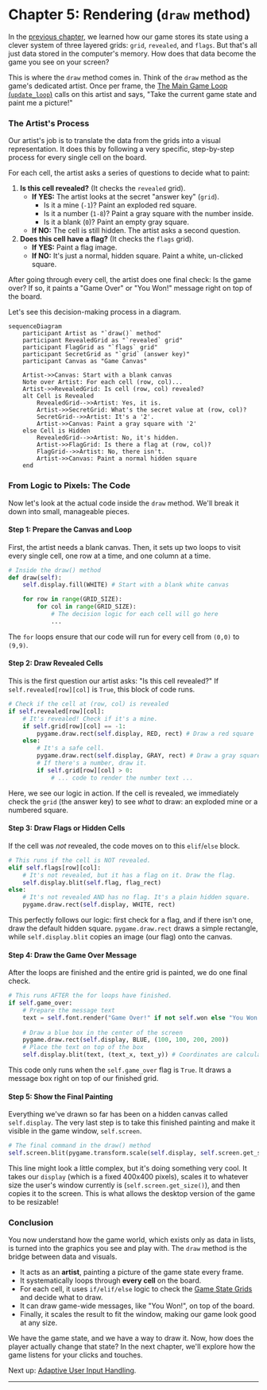 # Chapter 5: Rendering (`draw` method)

In the [previous chapter](04_game_state_grids_.md), we learned how our game stores its state using a clever system of three layered grids: `grid`, `revealed`, and `flags`. But that's all just data stored in the computer's memory. How does that data become the game you see on your screen?

This is where the `draw` method comes in. Think of the `draw` method as the game's dedicated artist. Once per frame, the [The Main Game Loop (`update_loop`)](02_the_main_game_loop___update_loop___.md) calls on this artist and says, "Take the current game state and paint me a picture!"

### The Artist's Process

Our artist's job is to translate the data from the grids into a visual representation. It does this by following a very specific, step-by-step process for every single cell on the board.

For each cell, the artist asks a series of questions to decide what to paint:

1.  **Is this cell revealed?** (It checks the `revealed` grid).
    *   **If YES:** The artist looks at the secret "answer key" (`grid`).
        *   Is it a mine (`-1`)? Paint an exploded red square.
        *   Is it a number (`1-8`)? Paint a gray square with the number inside.
        *   Is it a blank (`0`)? Paint an empty gray square.
    *   **If NO:** The cell is still hidden. The artist asks a second question.
2.  **Does this cell have a flag?** (It checks the `flags` grid).
    *   **If YES:** Paint a flag image.
    *   **If NO:** It's just a normal, hidden square. Paint a white, un-clicked square.

After going through every cell, the artist does one final check: Is the game over? If so, it paints a "Game Over" or "You Won!" message right on top of the board.

Let's see this decision-making process in a diagram.

```mermaid
sequenceDiagram
    participant Artist as "`draw()` method"
    participant RevealedGrid as "`revealed` grid"
    participant FlagGrid as "`flags` grid"
    participant SecretGrid as "`grid` (answer key)"
    participant Canvas as "Game Canvas"

    Artist->>Canvas: Start with a blank canvas
    Note over Artist: For each cell (row, col)...
    Artist->>RevealedGrid: Is cell (row, col) revealed?
    alt Cell is Revealed
        RevealedGrid-->>Artist: Yes, it is.
        Artist->>SecretGrid: What's the secret value at (row, col)?
        SecretGrid-->>Artist: It's a '2'.
        Artist->>Canvas: Paint a gray square with '2'
    else Cell is Hidden
        RevealedGrid-->>Artist: No, it's hidden.
        Artist->>FlagGrid: Is there a flag at (row, col)?
        FlagGrid-->>Artist: No, there isn't.
        Artist->>Canvas: Paint a normal hidden square
    end
```

### From Logic to Pixels: The Code

Now let's look at the actual code inside the `draw` method. We'll break it down into small, manageable pieces.

#### Step 1: Prepare the Canvas and Loop

First, the artist needs a blank canvas. Then, it sets up two loops to visit every single cell, one row at a time, and one column at a time.

```python
# Inside the draw() method
def draw(self):
    self.display.fill(WHITE) # Start with a blank white canvas

    for row in range(GRID_SIZE):
        for col in range(GRID_SIZE):
            # The decision logic for each cell will go here
            ...
```
The `for` loops ensure that our code will run for every cell from `(0,0)` to `(9,9)`.

#### Step 2: Draw Revealed Cells

This is the first question our artist asks: "Is this cell revealed?" If `self.revealed[row][col]` is `True`, this block of code runs.

```python
# Check if the cell at (row, col) is revealed
if self.revealed[row][col]:
    # It's revealed! Check if it's a mine.
    if self.grid[row][col] == -1:
        pygame.draw.rect(self.display, RED, rect) # Draw a red square
    else:
        # It's a safe cell.
        pygame.draw.rect(self.display, GRAY, rect) # Draw a gray square
        # If there's a number, draw it.
        if self.grid[row][col] > 0:
            # ... code to render the number text ...
```
Here, we see our logic in action. If the cell is revealed, we immediately check the `grid` (the answer key) to see *what* to draw: an exploded mine or a numbered square.

#### Step 3: Draw Flags or Hidden Cells

If the cell was *not* revealed, the code moves on to this `elif`/`else` block.

```python
# This runs if the cell is NOT revealed.
elif self.flags[row][col]:
    # It's not revealed, but it has a flag on it. Draw the flag.
    self.display.blit(self.flag, flag_rect)
else:
    # It's not revealed AND has no flag. It's a plain hidden square.
    pygame.draw.rect(self.display, WHITE, rect)
```
This perfectly follows our logic: first check for a flag, and if there isn't one, draw the default hidden square. `pygame.draw.rect` draws a simple rectangle, while `self.display.blit` copies an image (our flag) onto the canvas.

#### Step 4: Draw the Game Over Message

After the loops are finished and the entire grid is painted, we do one final check.

```python
# This runs AFTER the for loops have finished.
if self.game_over:
    # Prepare the message text
    text = self.font.render("Game Over!" if not self.won else "You Won!", True, BLACK)
    
    # Draw a blue box in the center of the screen
    pygame.draw.rect(self.display, BLUE, (100, 100, 200, 200))
    # Place the text on top of the box
    self.display.blit(text, (text_x, text_y)) # Coordinates are calculated to center it
```
This code only runs when the `self.game_over` flag is `True`. It draws a message box right on top of our finished grid.

#### Step 5: Show the Final Painting

Everything we've drawn so far has been on a hidden canvas called `self.display`. The very last step is to take this finished painting and make it visible in the game window, `self.screen`.

```python
# The final command in the draw() method
self.screen.blit(pygame.transform.scale(self.display, self.screen.get_size()), (0, 0))
```
This line might look a little complex, but it's doing something very cool. It takes our `display` (which is a fixed 400x400 pixels), scales it to whatever size the user's window currently is (`self.screen.get_size()`), and then copies it to the screen. This is what allows the desktop version of the game to be resizable!

### Conclusion

You now understand how the game world, which exists only as data in lists, is turned into the graphics you see and play with. The `draw` method is the bridge between data and visuals.

*   It acts as an **artist**, painting a picture of the game state every frame.
*   It systematically loops through **every cell** on the board.
*   For each cell, it uses `if/elif/else` logic to check the [Game State Grids](04_game_state_grids_.md) and decide what to draw.
*   It can draw game-wide messages, like "You Won!", on top of the board.
*   Finally, it scales the result to fit the window, making our game look good at any size.

We have the game state, and we have a way to draw it. Now, how does the player actually change that state? In the next chapter, we'll explore how the game listens for your clicks and touches.

Next up: [Adaptive User Input Handling](06_adaptive_user_input_handling_.md).

---

